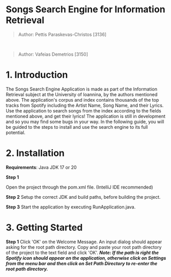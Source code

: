 # Songs Search Engine for Information Retrieval

> Author: Pettis Paraskevas-Christos [3136]
<br>

> Author: Vafeias Demetrios [3150]

# 1. Introduction

The Songs Search Engine Application is made as part of the Information Retrieval subject at the University of Ioannina, by the authors mentioned above. The application's corpus and index contains thousands of the top tracks from Spotify including the Artist Name, Song Name, and their Lyrics. Use the application to search songs from the index according to the fields mentioned above, and get their lyrics! The application is still in development and so you may find some bugs in your way. In the following guide, you will be guided to the steps to install and use the search engine to its full potential.

# 2. Installation

**Requirements**: Java JDK 17 or 20

**Step 1**

Open the project through the pom.xml file. (IntelliJ IDE recommended)

**Step 2**
Setup the correct JDK and build paths, before building the project.

**Step 3**
Start the application by executing RunApplication.java.

# 3. Getting Started

**Step 1**
Click 'OK' on the Welcome Message. An input dialog should appear asking for the root path directory.
Copy and paste your root path directory of the project to the text field and click 'OK'.
***Note: If the path is right the Spotify icon should appear on the application, otherwise click on Settings from the menu bar and then click on Set Path Directory to re-enter the root path directory.***
